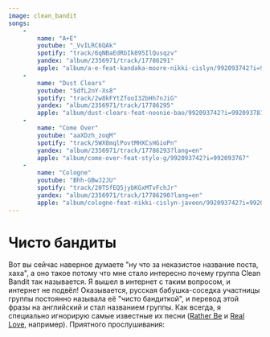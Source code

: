 ```yaml
---
image: clean_bandit
songs:
    -
        name: "A+E"
        youtube: "_VvILRC6QAk"
        spotify: "track/6qNBaEdRbIk895IlQusqzv"
        yandex: "album/2356971/track/17786291"
        apple: "album/a-e-feat-kandaka-moore-nikki-cislyn/992093742?i=992093783"
    -
        name: "Dust Clears"
        youtube: "SdfL2nY-Xs8"
        spotify: "track/2w8kFYtZfooI32bHh7nJiG"
        yandex: "album/2356971/track/17786295"
        apple: "album/dust-clears-feat-noonie-bao/992093742?i=992093781"
    -
        name: "Come Over"
        youtube: "aaXDzh_zoqM"
        spotify: "track/5WX8mqlPovtMHXCsHGioPn"
        yandex: "album/2356971/track/17786293?lang=en"
        apple: "album/come-over-feat-stylo-g/992093742?i=992093767"
    -
        name: "Cologne"
        youtube: "Bhh-GBwJ2JU"
        spotify: "track/20TSfEQ5jybKGxMTvFchJr"
        yandex: "album/2356971/track/17786290?lang=en"
        apple: "album/cologne-feat-nikki-cislyn-javeon/992093742?i=992093778"
---
```

# Чисто бандиты

Вот вы сейчас наверное думаете "ну что за неказистое название поста, хаха", а оно такое потому
что мне стало интересно почему группа Clean Bandit так называется. Я вышел в интернет с таким
вопросом, и интернет не подвёл! Оказывается, русская бабушка-соседка участницы группы постоянно
называла её "чисто бандиткой", и перевод этой фразы на английский и стал названием группы.
Как всегда, я специально игнорирую самые известные их песни
([Rather Be](https://www.youtube.com/watch?v=m-M1AtrxztU) и
[Real Love](https://www.youtube.com/watch?v=qdo_-U4PEsk), например). Приятного прослушивания:
